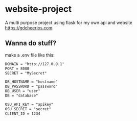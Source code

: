 # website-project
A multi purpose project using flask for my own api and website
https://gdcheerios.com

## Wanna do stuff?
make a .env file like this:
```txt
DOMAIN = "http://127.0.0.1"
PORT = 8080
SECRET = "MySecret"

DB_HOSTNAME = "hostname"
DB_PASSWORD = "password"
DB_USER = "user"
DB = "database"

OSU_API_KEY = "apikey"
OSU_SECRET = "secret"
CLIENT_ID = 1234
```
